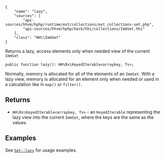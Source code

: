 ``` yamlmeta
{
    "name": "lazy",
    "sources": [
        "api-sources/hhvm/hphp/runtime/ext/collections/ext_collections-set.php",
        "api-sources/hhvm/hphp/hack/hhi/collections/ImmSet.hhi"
    ],
    "class": "HH\\ImmSet"
}
```




Returns a lazy, access elements only when needed view of the current
` ImmSet `




``` Hack
public function lazy(): HH\Rx\KeyedIterable<arraykey, Tv>;
```




Normally, memory is allocated for all of the elements of an ` ImmSet `. With
a lazy view, memory is allocated for an element only when needed or used
in a calculation like in `` map() `` or ``` filter() ```.




## Returns




+ ` HH\Rx\KeyedIterable<arraykey, Tv> ` - an `` KeyedIterable `` representing the lazy view into the current
  ``` ImmSet ```, where the keys are the same as the values.




## Examples




See [` Set::lazy `](</hack/reference/class/Set/lazy/#examples>) for usage examples.
<!-- HHAPIDOC -->
